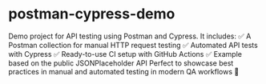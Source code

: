 # postman-cypress-demo
Demo project for API testing using Postman and Cypress. It includes:  ✅ A Postman collection for manual HTTP request testing  ✅ Automated API tests with Cypress  ✅ Ready-to-use CI setup with GitHub Actions  ✅ Example based on the public JSONPlaceholder API  Perfect to showcase best practices in manual and automated testing in modern QA workflows 🚀
